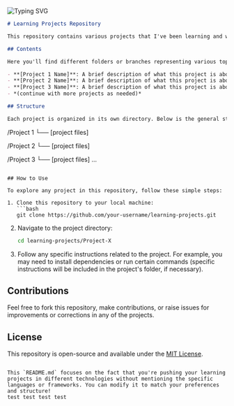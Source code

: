 
<img src="https://readme-typing-svg.herokuapp.com?font=Fira+Code&weight=700&size=40&duration=1900&pause=10&color=#7d4039&center=true&vCenter=true&multiline=true&repeat=false&random=true&width=482&height=89&lines=Learning" alt="Typing SVG" />

</h1> 
</div>
 
```markdown
# Learning Projects Repository

This repository contains various projects that I've been learning and working on. Each project is a result of my ongoing learning journey in different technologies and concepts.

## Contents

Here you'll find different folders or branches representing various topics, technologies, and frameworks that I am exploring. As I continue learning, I will push new projects to this repository.

- **[Project 1 Name]**: A brief description of what this project is about.
- **[Project 2 Name]**: A brief description of what this project is about.
- **[Project 3 Name]**: A brief description of what this project is about.
- *(continue with more projects as needed)*

## Structure

Each project is organized in its own directory. Below is the general structure of this repository:

```
/Project 1
  └── [project files]

/Project 2
  └── [project files]

/Project 3
  └── [project files]
...
```

## How to Use

To explore any project in this repository, follow these simple steps:

1. Clone this repository to your local machine:
   ```bash
   git clone https://github.com/your-username/learning-projects.git
   ```

2. Navigate to the project directory:
   ```bash
   cd learning-projects/Project-X
   ```

3. Follow any specific instructions related to the project. For example, you may need to install dependencies or run certain commands (specific instructions will be included in the project's folder, if necessary).

## Contributions

Feel free to fork this repository, make contributions, or raise issues for improvements or corrections in any of the projects.

## License

This repository is open-source and available under the [MIT License](LICENSE).
```

This `README.md` focuses on the fact that you're pushing your learning projects in different technologies without mentioning the specific languages or frameworks. You can modify it to match your preferences and structure!
test test test test 
